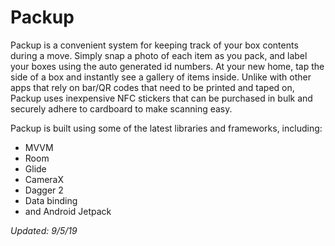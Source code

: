 # Packup

Packup is a convenient system for keeping track of your box contents during a move. Simply snap a photo of each item as you pack, and label your boxes using the auto generated id numbers. At your new home, tap the side of a box and instantly see a gallery of items inside. Unlike with other apps that rely on bar/QR codes that need to be printed and taped on, Packup uses inexpensive NFC stickers that can be purchased in bulk and securely adhere to cardboard to make scanning easy.

Packup is built using some of the latest libraries and frameworks, including:

- MVVM
- Room
- Glide
- CameraX
- Dagger 2
- Data binding
- and Android Jetpack

*Updated: 9/5/19*
